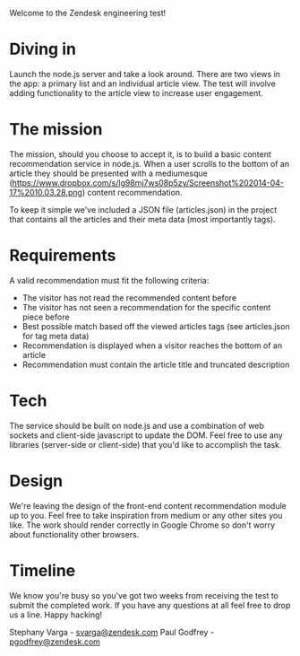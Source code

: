 Welcome to the Zendesk engineering test!

# Diving in

Launch the node.js server and take a look around. There are two views in the app: a primary list and an individual article view. The test will involve adding functionality to the article view to increase user engagement.

# The mission

The mission, should you choose to accept it, is to build a basic content recommendation service in node.js. When a user scrolls to the bottom of an article they should be presented with a mediumesque (https://www.dropbox.com/s/lg98mj7ws08p5zy/Screenshot%202014-04-17%2010.03.28.png) content recommendation.

To keep it simple we've included a JSON file (articles.json) in the project that contains all the articles and their meta data (most importantly tags).

# Requirements

A valid recommendation must fit the following criteria:

- The visitor has not read the recommended content before
- The visitor has not seen a recommendation for the specific content piece before
- Best possible match based off the viewed articles tags (see articles.json for tag meta data)
- Recommendation is displayed when a visitor reaches the bottom of an article
- Recommendation must contain the article title and truncated description

# Tech

The service should be built on node.js and use a combination of web sockets and client-side javascript to update the DOM. Feel free to use any libraries (server-side or client-side) that you'd like to accomplish the task.

# Design

We're leaving the design of the front-end content recommendation module up to you. Feel free to take inspiration from medium or any other sites you like. The work should render correctly in Google Chrome so don't worry about functionality other browsers.

# Timeline

We know you're busy so you've got two weeks from receiving the test to submit the completed work. If you have any questions at all feel free to drop us a line. Happy hacking!

Stephany Varga - svarga@zendesk.com
Paul Godfrey - pgodfrey@zendesk.com 
